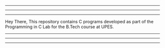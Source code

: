 _________________________________________________________________________________________________________________________________________________________________________________________________
_________________________________________________________________________________________________________________________________________________________________________________________________
_________________________________________________________________________________________________________________________________________________________________________________________________
Hey There,
This repository contains C programs developed as part of the Programming in C Lab for the B.Tech course at UPES.
_________________________________________________________________________________________________________________________________________________________________________________________________
_________________________________________________________________________________________________________________________________________________________________________________________________
_________________________________________________________________________________________________________________________________________________________________________________________________
